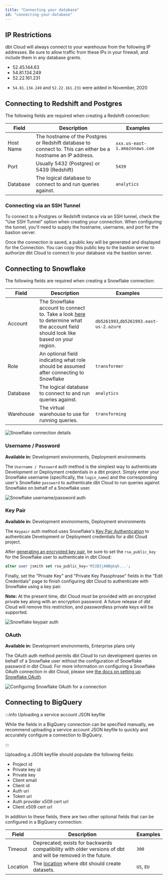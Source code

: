 ```yaml
---
title: "Connecting your database"
id: "connecting-your-database"
---
```


## IP Restrictions

dbt Cloud will always connect to your warehouse from the following IP addresses.
Be sure to allow traffic from these IPs in your firewall, and include them in
any database grants.

- 52.45.144.63
- 54.81.134.249
- 52.22.161.231

<Changelog>

- `54.81.134.249` and `52.22.161.231` were added in November, 2020

</Changelog>


## Connecting to Redshift and Postgres

The following fields are required when creating a Redshift connection:

| Field | Description | Examples |
| ----- | ----------- | -------- |
| Host Name | The hostname of the Postgres or Redshift database to connect to. This can either be a hostname an IP address. | `xxx.us-east-1.amazonaws.com` |
| Port | Usually 5432 (Postgres) or 5439 (Redshift) | `5439` |
| Database | The logical database to connect to and run queries against. | `analytics` |



<Lightbox src="/img/docs/dbt-cloud/cloud-configuring-dbt-cloud/postgres-redshift-connection.png" title="Configuring a Redshift connection"/>

### Connecting via an SSH Tunnel

To connect to a Postgres or Redshift instance via an SSH tunnel, check the "Use SSH Tunnel" option when creating your connection. When configuring the tunnel, you'll need to supply the hostname, username, and port for the bastion server.

Once the connection is saved, a public key will be generated and displayed for the Connection. You can copy this public key to the bastion server to authorize dbt Cloud to connect to your database via the bastion server.

<Lightbox src="/img/docs/dbt-cloud/cloud-configuring-dbt-cloud/postgres-redshift-ssh-tunnel.png" title="A generated public key for a Redshift connection"/>

## Connecting to Snowflake

The following fields are required when creating a Snowflake connection:

| Field | Description | Examples |
| ----- | ----------- | -------- |
| Account | The Snowflake account to connect to. Take a look [here](https://docs.getdbt.com/reference/warehouse-profiles/snowflake-profile/#account) to determine what the account field should look like based on your region.| `db5261993`,`db5261993.east-us-2.azure` |
| Role | An optional field indicating what role should be assumed after connecting to Snowflake | `transformer` |
| Database | The logical database to connect to and run queries against. | `analytics` |
| Warehouse | The virtual warehouse to use for running queries. | `transforming` |

![Snowflake connection details](/img/docs/dbt-cloud/snowflake-conn-details.png)

### Username / Password

**Available in:** Development environments, Deployment environments

The `Username / Password` auth method is the simplest way to authenticate
Development or Deployment credentials in a dbt project. Simply enter your Snowflake
username (specifically, the `login_name`) and the corresponding user's Snowflake `password`
to authenticate dbt Cloud to run queries against Snowflake on behalf of a Snowflake user.

![Snowflake username/password auth](/img/docs/dbt-cloud/snowflake-userpass-auth.png)

### Key Pair
**Available in:** Development environments,  Deployment environments

The `Keypair` auth method uses Snowflake's [Key Pair Authentication](https://docs.snowflake.com/en/user-guide/python-connector-example.html#using-key-pair-authentication) to authenticate Development
or Deployment credentials for a dbt Cloud project.

After [generating an encrypted key pair](https://docs.snowflake.com/en/user-guide/python-connector-example.html#using-key-pair-authentication), be sure to set the `rsa_public_key` for the Snowflake user
to authenticate in dbt Cloud:

```sql
alter user jsmith set rsa_public_key='MIIBIjANBgkqh...';
```

Finally, set the "Private Key" and "Private Key Passphrase" fields in the "Edit
Credentials" page to finish configuring dbt Cloud to authenticate with Snowflake
using a key pair.

**Note:** At the present time, dbt Cloud _must_ be provided with an encrypted
private key along with an encryption password. A future release of dbt Cloud
will remove this restriction, and passwordless private keys will be supported.

![Snowflake keypair auth](/img/docs/dbt-cloud/snowflake-keypair-auth.png)

### OAuth
**Available in:** Development environments, Enterprise plans only

The OAuth auth method permits dbt Cloud to run development queries on behalf of
a Snowflake user without the configuration of Snowflake password in dbt Cloud. For
more information on configuring a Snowflake OAuth connection in dbt Cloud, please see
[the docs on setting up Snowflake OAuth](setting-up-enterprise-snowflake-oauth).

![Configuring Snowflake OAuth for a connection](/img/docs/dbt-cloud/dbt-cloud-enterprise/1bd0c42-Screen_Shot_2020-03-10_at_6.20.05_PM.png)

## Connecting to BigQuery

:::info Uploading a service account JSON keyfile

While the fields in a BigQuery connection can be specified manually, we recommend uploading a service account JSON keyfile to quickly and accurately configure a connection to BigQuery.

:::

Uploading a JSON keyfile should populate the following fields:
- Project id
- Private key id
- Private key
- Client email
- Client id
- Auth uri
- Token uri
- Auth provider x509 cert url
- Client x509 cert url

In addition to these fields, there are two other optional fields that can be configured in a BigQuery connection:

| Field | Description | Examples |
| ----- | ----------- | ------- |
| Timeout | Deprecated; exists for backwards compatibility with older versions of dbt and will be removed in the future. | `300` |
| Location | The [location](https://cloud.google.com/bigquery/docs/locations) where dbt should create datasets. | `US`, `EU` |



<Lightbox src="/img/docs/dbt-cloud/cloud-configuring-dbt-cloud/bigquery-connection.png" title="A valid BigQuery connection"/>
